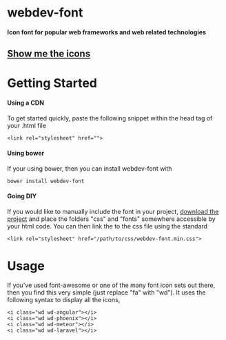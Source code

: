 # webdev-font

#### Icon font for popular web frameworks and web related technologies


## [Show me the icons](http://nickpolet.github.io/webdev-font/)


# Getting Started

#### Using a CDN
To get started quickly, paste the following snippet within the head tag of your .html file

    <link rel="stylesheet" href="">


#### Using bower
If your using bower, then you can install webdev-font with

    bower install webdev-font


#### Going DIY
If you would like to manually include the font in your project, [download the project](https://github.com/nickpolet/webdev-font/archive/master.zip) and place the folders "css" and "fonts" somewhere accessible by your html code. You can then link the to the css file using the standard

    <link rel="stylesheet" href="/path/to/css/webdev-font.min.css">


# Usage

If you've used font-awesome or one of the many font icon sets out there, then you find this very simple (just replace "fa" with "wd"). It uses the following syntax to display all the icons,

    <i class="wd wd-angular"></i>
    <i class="wd wd-phoenix"></i>
    <i class="wd wd-meteor"></i>
    <i class="wd wd-laravel"></i>
